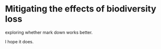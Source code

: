 # Mitigating the effects of biodiversity loss

exploring whether mark down works better.

I hope it does.
